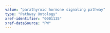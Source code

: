 ```yaml
---
value: "parathyroid hormone signaling pathway"
type: "Pathway Ontology"
xref-identifier: "0001135"
xref-dataSource: "PW"
---
```

